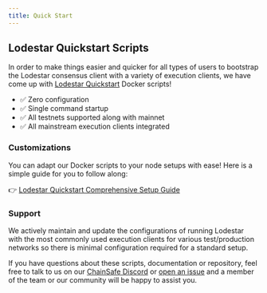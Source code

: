 ```yaml
---
title: Quick Start
---
```


## Lodestar Quickstart Scripts

In order to make things easier and quicker for all types of users to bootstrap the Lodestar consensus client with a variety of execution clients, we have come up with [Lodestar Quickstart](https://github.com/ChainSafe/lodestar-quickstart) Docker scripts!

- ✅ Zero configuration
- ✅ Single command startup
- ✅ All testnets supported along with mainnet
- ✅ All mainstream execution clients integrated

### Customizations

You can adapt our Docker scripts to your node setups with ease! Here is a simple guide for you to follow along:

👉 [Lodestar Quickstart Comprehensive Setup Guide](https://hackmd.io/@philknows/rJegZyH9q)

### Support

We actively maintain and update the configurations of running Lodestar with the most commonly used execution clients for various test/production networks so there is minimal configuration required for a standard setup.

If you have questions about these scripts, documentation or repository, feel free to talk to us on our [ChainSafe Discord](https://discord.gg/yjyvFRP) or [open an issue](https://github.com/ChainSafe/lodestar-quickstart/issues/new) and a member of the team or our community will be happy to assist you.